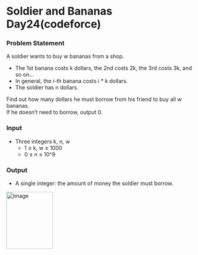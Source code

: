 # Soldier and Bananas Day24(codeforce)

### Problem Statement
A soldier wants to buy w bananas from a shop.  
- The 1st banana costs k dollars, the 2nd costs 2k, the 3rd costs 3k, and so on...  
- In general, the i-th banana costs i * k dollars.  
- The soldier has n dollars.  

Find out how many dollars he must borrow from his friend to buy all w bananas.  
If he doesn’t need to borrow, output 0.

### Input
- Three integers k, n, w  
  - 1 ≤ k, w ≤ 1000  
  - 0 ≤ n ≤ 10^9

### Output
- A single integer: the amount of money the soldier must borrow.  

<img width="122" height="150" alt="image" src="https://github.com/user-attachments/assets/89936de7-3c76-4f30-89ca-57981936f682" />
